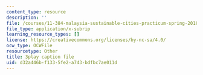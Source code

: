 ```yaml
---
content_type: resource
description: ''
file: /courses/11-384-malaysia-sustainable-cities-practicum-spring-2018/d32a446bf1335fe2a743bdfbc7ae011d_WFbNs3fZJAo.vtt
file_type: application/x-subrip
learning_resource_types: []
license: https://creativecommons.org/licenses/by-nc-sa/4.0/
ocw_type: OCWFile
resourcetype: Other
title: 3play caption file
uid: d32a446b-f133-5fe2-a743-bdfbc7ae011d
---
```

